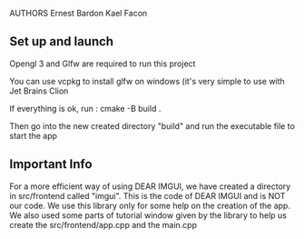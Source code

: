 AUTHORS
Ernest Bardon
Kael Facon

## Set up and launch

Opengl 3 and Glfw are required to run this project

You can use vcpkg to install glfw on windows (it's very simple to use with Jet Brains Clion

If everything is ok, run :
cmake -B build .

Then go into the new created directory "build" and run the executable file to start the app

## Important Info

For a more efficient way of using DEAR IMGUI, we have created a directory in src/frontend called "imgui". This is the code of DEAR IMGUI and is NOT our code. We use this library only for some help on the creation of the app. We also used some parts of tutorial window given by the library to help us create the src/frontend/app.cpp and the main.cpp
